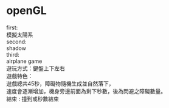 # openGL  
first:  
模擬太陽系  
second:  
shadow  
third:  
airplane game  
遊玩方式：鍵盤上下左右  
遊戲特色：  
	遊戲總共45秒，障礙物隨機生成並自然落下，  
	速度會逐漸增加，機身旁邊前面為剩下秒數，後為閃避之障礙數量。  
結束 : 撞到或秒數結束  
